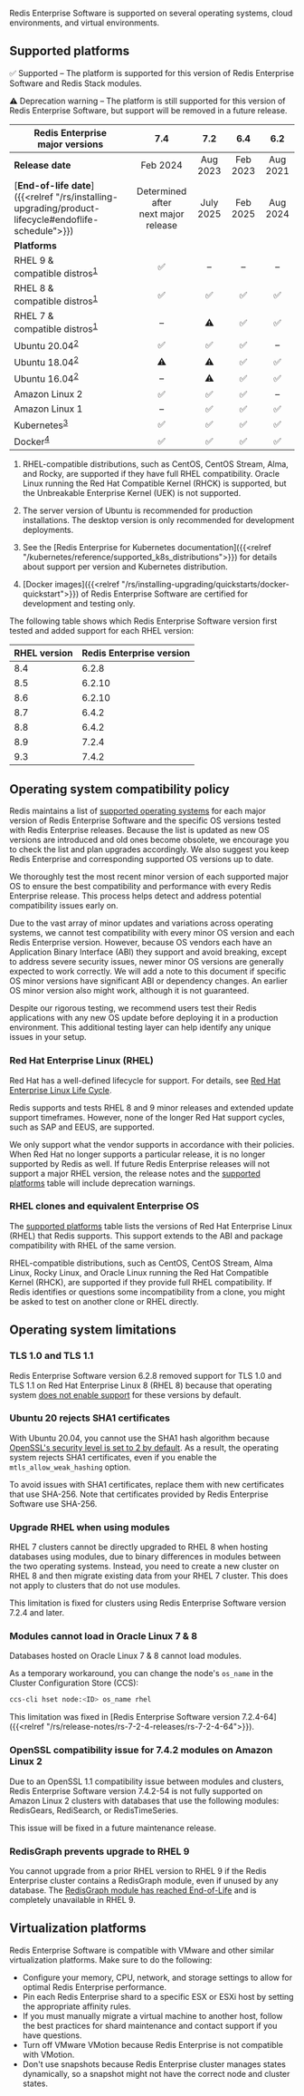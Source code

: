 
Redis Enterprise Software is supported on several operating systems, cloud environments, and virtual environments.

## Supported platforms

<span title="Check mark icon">&#x2705;</span> Supported – The platform is supported for this version of Redis Enterprise Software and Redis Stack modules.

<span title="Warning icon">&#x26A0;&#xFE0F;</span> Deprecation warning – The platform is still supported for this version of Redis Enterprise Software, but support will be removed in a future release.

| Redis Enterprise<br />major versions | 7.4 | 7.2 | 6.4 | 6.2 |
|---------------------------------|:-----:|:-----:|:-----:|:-----:|
| **Release date** | Feb 2024 | Aug 2023 | Feb 2023 | Aug 2021 |
| [**End-of-life date**]({{<relref "/rs/installing-upgrading/product-lifecycle#endoflife-schedule">}}) | Determined after<br />next major release | July 2025 | Feb 2025 | Aug 2024 |
| **Platforms** | | | | |
| RHEL 9 &<br />compatible distros<sup>[1](#table-note-1)</sup> | <span title="Supported">&#x2705;</span> | – | – | – |
| RHEL 8 &<br />compatible distros<sup>[1](#table-note-1)</sup> | <span title="Supported">&#x2705;</span> | <span title="Supported">&#x2705;</span> | <span title="Supported">&#x2705;</span> | <span title="Supported">&#x2705;</span> |
| RHEL 7 &<br />compatible distros<sup>[1](#table-note-1)</sup> | – | <span title="Deprecated">&#x26A0;&#xFE0F;</span> | <span title="Supported">&#x2705;</span> | <span title="Supported">&#x2705;</span> |
| Ubuntu 20.04<sup>[2](#table-note-2)</sup> | <span title="Supported">&#x2705;</span> | <span title="Supported">&#x2705;</span> | <span title="Supported">&#x2705;</span> | – |
| Ubuntu 18.04<sup>[2](#table-note-2)</sup> | <span title="Deprecated">&#x26A0;&#xFE0F;</span> | <span title="Deprecated">&#x26A0;&#xFE0F;</span> | <span title="Supported">&#x2705;</span> | <span title="Supported">&#x2705;</span> |
| Ubuntu 16.04<sup>[2](#table-note-2)</sup> | – | <span title="Deprecated">&#x26A0;&#xFE0F;</span> | <span title="Supported">&#x2705;</span> | <span title="Supported">&#x2705;</span> |
| Amazon Linux 2 | <span title="Supported">&#x2705;</span> | <span title="Supported">&#x2705;</span> | <span title="Supported">&#x2705;</span> | – |
| Amazon Linux 1 | – | <span title="Supported">&#x2705;</span> | <span title="Supported">&#x2705;</span> | <span title="Supported">&#x2705;</span> |
| Kubernetes<sup>[3](#table-note-3)</sup> | <span title="Supported">&#x2705;</span> | <span title="Supported">&#x2705;</span> | <span title="Supported">&#x2705;</span> | <span title="Supported">&#x2705;</span> |
| Docker<sup>[4](#table-note-4)</sup> | <span title="Supported">&#x2705;</span> | <span title="Supported">&#x2705;</span> | <span title="Supported">&#x2705;</span> | <span title="Supported">&#x2705;</span> |

1. <a name="table-note-1" style="display: block; height: 80px; margin-top: -80px;"></a>RHEL-compatible distributions, such as CentOS, CentOS Stream, Alma, and Rocky, are supported if they have full RHEL compatibility. Oracle Linux running the Red Hat Compatible Kernel (RHCK) is supported, but the Unbreakable Enterprise Kernel (UEK) is not supported.

2. <a name="table-note-2" style="display: block; height: 80px; margin-top: -80px;"></a>The server version of Ubuntu is recommended for production installations. The desktop version is only recommended for development deployments.

3. <a name="table-note-3" style="display: block; height: 80px; margin-top: -80px;"></a>See the [Redis Enterprise for Kubernetes documentation]({{<relref "/kubernetes/reference/supported_k8s_distributions">}}) for details about support per version and Kubernetes distribution.

4. <a name="table-note-4" style="display: block; height: 80px; margin-top: -80px;"></a>
[Docker images]({{<relref "/rs/installing-upgrading/quickstarts/docker-quickstart">}}) of Redis Enterprise Software are certified for development and testing only.

The following table shows which Redis Enterprise Software version first tested and added support for each RHEL version:

| RHEL version | Redis Enterprise version |
|--------------|--------------------------|
| 8.4 | 6.2.8 |
| 8.5 | 6.2.10 |
| 8.6 | 6.2.10 |
| 8.7 | 6.4.2 |
| 8.8 | 6.4.2 |
| 8.9 | 7.2.4 |
| 9.3 | 7.4.2 |

## Operating system compatibility policy

Redis maintains a list of [supported operating systems](#supported-platforms) for each major version of Redis Enterprise Software and the specific OS versions tested with Redis Enterprise releases. Because the list is updated as new OS versions are introduced and old ones become obsolete, we encourage you to check the list and plan upgrades accordingly. We also suggest you keep Redis Enterprise and corresponding supported OS versions up to date.

We thoroughly test the most recent minor version of each supported major OS to ensure the best compatibility and performance with every Redis Enterprise release. This process helps detect and address potential compatibility issues early on.

Due to the vast array of minor updates and variations across operating systems, we cannot test compatibility with every minor OS version and each Redis Enterprise version. However, because OS vendors each have an Application Binary Interface (ABI) they support and avoid breaking, except to address severe security issues, newer minor OS versions are generally expected to work correctly. We will add a note to this document if specific OS minor versions have significant ABI or dependency changes. An earlier OS minor version also might work, although it is not guaranteed.

Despite our rigorous testing, we recommend users test their Redis applications with any new OS update before deploying it in a production environment. This additional testing layer can help identify any unique issues in your setup.

### Red Hat Enterprise Linux (RHEL) 

Red Hat has a well-defined lifecycle for support. For details, see [Red Hat Enterprise Linux Life Cycle](https://access.redhat.com/support/policy/updates/errata#RHEL8_and_9_Life_Cycle).

Redis supports and tests RHEL 8 and 9 minor releases and extended update support timeframes. However, none of the longer Red Hat support cycles, such as SAP and EEUS, are supported.

We only support what the vendor supports in accordance with their policies. When Red Hat no longer supports a particular release, it is no longer supported by Redis as well. If future Redis Enterprise releases will not support a major RHEL version, the release notes and the [supported platforms](#supported-platforms) table will include deprecation warnings.

### RHEL clones and equivalent Enterprise OS 

The [supported platforms](#supported-platforms) table lists the versions of Red Hat Enterprise Linux (RHEL) that Redis supports. This support extends to the ABI and package compatibility with RHEL of the same version.

RHEL-compatible distributions, such as CentOS, CentOS Stream, Alma Linux, Rocky Linux, and Oracle Linux running the Red Hat Compatible Kernel (RHCK), are supported if they provide full RHEL compatibility. If Redis identifies or questions some incompatibility from a clone, you might be asked to test on another clone or RHEL directly. 

## Operating system limitations

### TLS 1.0 and TLS 1.1

Redis Enterprise Software version 6.2.8 removed support for TLS 1.0 and TLS 1.1 on Red Hat Enterprise Linux 8 (RHEL 8) because that operating system [does not enable support](https://access.redhat.com/documentation/en-us/red_hat_enterprise_linux/8/html/security_hardening/using-the-system-wide-cryptographic-policies_security-hardening) for these versions by default.  

### Ubuntu 20 rejects SHA1 certificates

With Ubuntu 20.04, you cannot use the SHA1 hash algorithm because [OpenSSL's security level is set to 2 by default](https://manpages.ubuntu.com/manpages/focal/man3/SSL_CTX_set_security_level.3ssl.html#notes). As a result, the operating system rejects SHA1 certificates, even if you enable the `mtls_allow_weak_hashing` option.

To avoid issues with SHA1 certificates, replace them with new certificates that use SHA-256. Note that certificates provided by Redis Enterprise Software use SHA-256.

### Upgrade RHEL when using modules

RHEL 7 clusters cannot be directly upgraded to RHEL 8 when hosting databases using modules, due to binary differences in modules between the two operating systems. Instead, you need to create a new cluster on RHEL 8 and then migrate existing data from your RHEL 7 cluster. This does not apply to clusters that do not use modules.

This limitation is fixed for clusters using Redis Enterprise Software version 7.2.4 and later.

### Modules cannot load in Oracle Linux 7 & 8

Databases hosted on Oracle Linux 7 & 8 cannot load modules.

As a temporary workaround, you can change the node's `os_name` in the Cluster Configuration Store (CCS):

```sh
ccs-cli hset node:<ID> os_name rhel
```

This limitation was fixed in [Redis Enterprise Software version 7.2.4-64]({{<relref "/rs/release-notes/rs-7-2-4-releases/rs-7-2-4-64">}}).

### OpenSSL compatibility issue for 7.4.2 modules on Amazon Linux 2

Due to an OpenSSL 1.1 compatibility issue between modules and clusters, Redis Enterprise Software version 7.4.2-54 is not fully supported on Amazon Linux 2 clusters with databases that use the following modules: RedisGears, RediSearch, or RedisTimeSeries.

This issue will be fixed in a future maintenance release.

### RedisGraph prevents upgrade to RHEL 9 

You cannot upgrade from a prior RHEL version to RHEL 9 if the Redis Enterprise cluster contains a RedisGraph module, even if unused by any database. The [RedisGraph module has reached End-of-Life](https://redis.com/blog/redisgraph-eol/) and is completely unavailable in RHEL 9.

## Virtualization platforms

Redis Enterprise Software is compatible with VMware and other similar virtualization platforms. Make sure to do the following:

- Configure your memory, CPU, network, and storage settings to allow for optimal Redis Enterprise performance.
- Pin each Redis Enterprise shard to a specific ESX or ESXi host by setting the appropriate affinity rules.
- If you must manually migrate a virtual machine to another host, follow the best practices for shard maintenance and contact support if you have questions.
- Turn off VMware VMotion because Redis Enterprise is not compatible with VMotion.
- Don't use snapshots because Redis Enterprise cluster manages states dynamically, so a snapshot might not have the correct node and cluster states.
